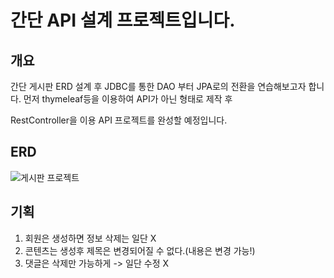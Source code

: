 # 간단 API 설계 프로젝트입니다.

## 개요

간단 게시판 ERD 설계 후 JDBC를 통한 DAO 부터 JPA로의 전환을 연습해보고자 합니다.
먼저 thymeleaf등을 이용하여 API가 아닌 형태로 제작 후

RestController을 이용 API 프로젝트를 완성할 예정입니다.

## ERD

![게시판 프로젝트](https://user-images.githubusercontent.com/46413809/185789863-c8f73e4b-2a26-455d-a74a-2d7a754f9a1b.PNG)


## 기획

1. 회원은 생성하면 정보 삭제는 일단 X
2. 콘텐츠는 생성후 제목은 변경되어질 수 없다.(내용은 변경 가능!)
3. 댓글은 삭제만 가능하게 -> 일단 수정 X 
